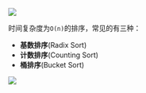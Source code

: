 ![](https://ws3.sinaimg.cn/large/006tKfTcly1g0ji8ctcb6j30wc0ls43m.jpg)



时间复杂度为`O(n)`的排序，常见的有三种：

- **基数排序**(Radix Sort)
- **计数排序**(Counting Sort)
- **桶排序**(Bucket Sort)

![](http://ww1.sinaimg.cn/large/006tNc79ly1g3ygtf062cj30g20i2whb.jpg)

